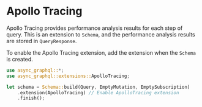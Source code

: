 # Apollo Tracing

Apollo Tracing provides performance analysis results for each step of query. This is an extension to `Schema`, and the performance analysis results are stored in `QueryResponse`.

To enable the Apollo Tracing extension, add the extension when the `Schema` is created.

```rust
use async_graphql::*;
use async_graphql::extensions::ApolloTracing;

let schema = Schema::build(Query, EmptyMutation, EmptySubscription)
    .extension(ApolloTracing) // Enable ApolloTracing extension
    .finish();
```
